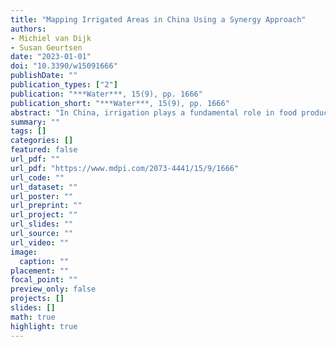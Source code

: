 ```yaml
---
title: "Mapping Irrigated Areas in China Using a Synergy Approach"
authors: 
- Michiel van Dijk
- Susan Geurtsen
date: "2023-01-01"
doi: "10.3390/w15091666"
publishDate: ""
publication_types: ["2"]
publication: "***Water***, 15(9), pp. 1666"
publication_short: "***Water***, 15(9), pp. 1666"
abstract: "In China, irrigation plays a fundamental role in food production, which is hampered by water security, rising population and climate change. To ensure food security and formulate agricultural and irrigation policies, decision-makers need detailed grid-level information on the location of irrigated areas. Unfortunately, this information is not easily available as national irrigation maps are frequently outdated and often have a coarse spatial resolution. In this paper, we present new irrigation maps for China at a spatial resolution of 30 arc seconds (1  1 km) that cover the period between 2005 and 2015. The maps were created using a synergy approach, which combines and integrates regional and global irrigation maps, cropland maps and subnational statistics. The maps were calibrated to subnational irrigation statistics and validated using an external dataset with geocoded information on the location of irrigated areas. The maps show, at the detailed spatial level, how much irrigation expanded over the period of 20052015. The proposed synergy approach is flexible and can easily be applied to create irrigation maps for other regions."
summary: ""
tags: []
categories: []
featured: false
url_pdf: ""
url_pdf: "https://www.mdpi.com/2073-4441/15/9/1666"
url_code: ""
url_dataset: ""
url_poster: ""
url_preprint: ""
url_project: ""
url_slides: ""
url_source: ""
url_video: ""
image: 
  caption: ""
placement: ""
focal_point: ""
preview_only: false
projects: []
slides: []
math: true
highlight: true
---
```

